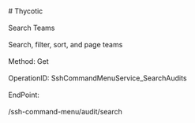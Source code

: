 <br>#     Thycotic</br>
<br>Search Teams</br>
<br>Search, filter, sort, and page teams</br>
<br>Method: Get</br>
<br>OperationID: SshCommandMenuService_SearchAudits</br>
<br>EndPoint:</br>
<br>/ssh-command-menu/audit/search</br>
